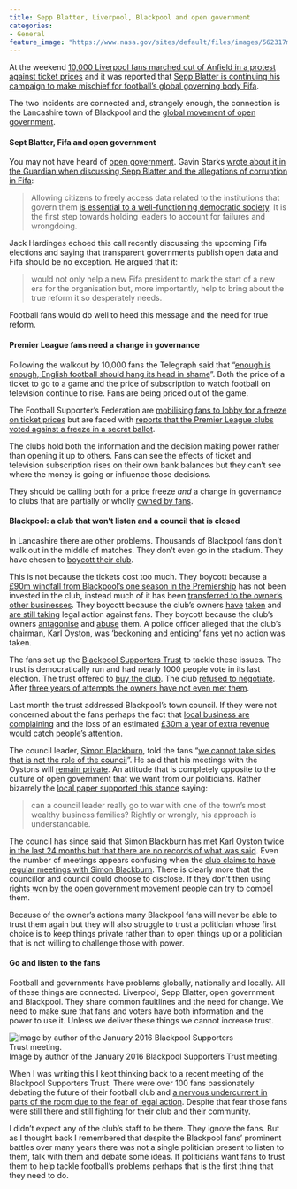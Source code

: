 ```yaml
---
title: Sepp Blatter, Liverpool, Blackpool and open government
categories:
- General
feature_image: "https://www.nasa.gov/sites/default/files/images/562317main_PIA14033_full.jpg"
---
```


At the weekend [10,000 Liverpool fans marched out of Anfield in a protest against ticket prices](http://www.theguardian.com/football/2016/feb/08/fsf-premier-league-clubs-walkout-ticket-prices) and it was reported that [Sepp Blatter is continuing his campaign to make mischief for football’s global governing body Fifa](http://www.worldsoccer.com/columnists/keir-radnedge/chaos-beckons-as-blatter-continues-to-make-mischief-368397#Oiw56RsGfsXGJkkL.99).

The two incidents are connected and, strangely enough, the connection is the Lancashire town of Blackpool and the [global movement of open government](http://www.opengovpartnership.org).

<!-- more -->

#### Sept Blatter, Fifa and open government

You may not have heard of [open government](http://www.opengovpartnership.org). Gavin Starks [wrote about it in the Guardian when discussing Sepp Blatter and the allegations of corruption in Fifa](http://www.theguardian.com/news/datablog/2015/jun/12/open-data-central-fifa-reform):

> Allowing citizens to freely access data related to the institutions that govern them [is essential to a well-functioning democratic society](http://opengovernmentdata.org/). It is the first step towards holding leaders to account for failures and wrongdoing.

Jack Hardinges echoed this call recently discussing the upcoming Fifa elections and saying that transparent governments publish open data and Fifa should be no exception. He argued that it:

> would not only help a new Fifa president to mark the start of a new era for the organisation but, more importantly, help to bring about the true reform it so desperately needs.

Football fans would do well to heed this message and the need for true reform.

#### Premier League fans need a change in governance

Following the walkout by 10,000 fans the Telegraph said that “[enough is enough, English football should hang its head in shame](http://www.telegraph.co.uk/sport/football/teams/liverpool/12144970/Ticket-price-scandal-enough-is-enough-English-football-should-hang-its-head-in-shame.html)”. Both the price of a ticket to go to a game and the price of subscription to watch football on television continue to rise. Fans are being priced out of the game.

The Football Supporter’s Federation are [mobilising fans to lobby for a freeze on ticket prices](http://www.fsf.org.uk/latest-news/view/supporter-trusts-call-for-ticket-price-freeze) but are faced with [reports that the Premier League clubs voted against a freeze in a secret ballot](http://www.fsf.org.uk/latest-news/view/fsf-response-to-premier-league-shareholder-meeting).

The clubs hold both the information and the decision making power rather than opening it up to others. Fans can see the effects of ticket and television subscription rises on their own bank balances but they can’t see where the money is going or influence those decisions.

They should be calling both for a price freeze _and_ a change in governance to clubs that are partially or wholly [owned by fans](http://www.supporters-direct.org).

#### Blackpool: a club that won’t listen and a council that is closed

In Lancashire there are other problems. Thousands of Blackpool fans don’t walk out in the middle of matches. They don’t even go in the stadium. They have chosen to [boycott their club](https://medium.com/@peterkwells/blackpool-fc-it-s-time-to-make-a-choice-9f3c30ad335f#.2iy7o2yv5).

This is not because the tickets cost too much. They boycott because a [£90m windfall from Blackpool’s one season in the Premiership](http://www.telegraph.co.uk/sport/football/teams/blackpool/7753957/Blackpool-have-a-rich-past-but-now-the-Premier-League-club-will-have-a-richer-future.html) has not been invested in the club, instead much of it has been [transferred to the owner’s other businesses](http://www.dailymail.co.uk/sport/football/article-3030302/How-Blackpool-laughing-stock-sorry-story-Oyston-mess.html). They boycott because the club’s owners [have](http://www.theguardian.com/football/2015/apr/17/blackpool-fan-20000-oystons-threaten-court-online-post) [taken](http://www.bbc.co.uk/news/uk-england-lancashire-31451475) and [are still taking](http://www.backhenrystreet.co.uk/thread-24080.html#.VrpHTYQ5RAY) legal action against fans. They boycott because the club’s owners [antagonise](http://www.nytimes.com/2015/05/03/sports/soccer/as-blackpool-fcs-failures-grow-so-does-fans-displeasure.html?_r=1) and [abuse](http://www.dailymail.co.uk/news/article-2882494/Fury-Blackpool-FC-chairman-calls-father-three-supporter-retard-foul-mouthed-texts.html) them. A police officer alleged that the club’s chairman, Karl Oyston, was ‘[beckoning and enticing](http://www.blackpoolgazette.co.uk/news/local/court-police-sgt-karl-oyston-was-beckoning-and-enticing-fans-1-7659231)’ fans yet no action was taken.

The fans set up the [Blackpool Supporters Trust](http://www.blackpoolsupporterstrust.org) to tackle these issues. The trust is democratically run and had nearly 1000 people vote in its last election. The trust offered to [buy the club](http://www.blackpoolsupporterstrust.org/bst-bid-documents). The club [refused to negotiate](http://www.blackpoolsupporterstrust.org/owen-oyston-rejects-bst-bid). After [three years of attempts the owners have not even met them](http://www.backhenrystreet.co.uk/thread-29022.html#.VroutoQ5RAZ).

Last month the trust addressed Blackpool’s town council. If they were not concerned about the fans perhaps the fact that [local business are complaining](http://www.blackpoolgazette.co.uk/news/local/trade-slump-shows-why-truce-needed-1-7711249) and the loss of an estimated [£30m a year of extra revenue](http://www.kcbusiness.co.uk/content/newsletter-articles/view/premier-league-football) would catch people’s attention.

The council leader, [Simon Blackburn](http://cllrsimonblackburn.com), told the fans “[we cannot take sides that is not the role of the council](http://www.blackpoolgazette.co.uk/news/local/town-hall-response-to-blackpool-fans-plea-1-7687567)”. He said that his meetings with the Oystons will [remain private](http://www.blackpool.connect.citizenscape.net/core/portal/webcast_interactive/205825). An attitude that is completely opposite to the culture of open government that we want from our politicians. Rather bizarrely the [local paper supported this stance](http://www.blackpoolgazette.co.uk/sport/blackpool-fc/pool-latest/will-watt-a-truce-i-d-much-rather-see-change-1-7702393#ixzz3zhYtdbYW) saying:

> can a council leader really go to war with one of the town’s most wealthy business families? Rightly or wrongly, his approach is understandable.

The council has since said that [Simon Blackburn has met Karl Oyston twice in the last 24 months but that there are no records of what was said](https://www.whatdotheyknow.com/request/meetings_with_the_oyston_family). Even the number of meetings appears confusing when the [club claims to have regular meetings with Simon Blackburn](http://www.blackpoolfc.co.uk/news/article/invitation-to-be-extended-to-supporters-groups-2941206.aspx). There is clearly more that the councillor and council could choose to disclose. If they don’t then using [rights won by the open government movement](https://en.m.wikipedia.org/wiki/Freedom_of_information_in_the_United_Kingdom) people can try to compel them.

Because of the owner’s actions many Blackpool fans will never be able to trust them again but they will also struggle to trust a politician whose first choice is to keep things private rather than to open things up or a politician that is not willing to challenge those with power.

#### Go and listen to the fans

Football and governments have problems globally, nationally and locally. All of these things are connected. Liverpool, Sepp Blatter, open government and Blackpool. They share common faultlines and the need for change. We need to make sure that fans and voters have both information and the power to use it. Unless we deliver these things we cannot increase trust.

![Image by author of the January 2016 Blackpool Supporters Trust meeting.](https://cdn-images-1.medium.com/max/600/1*TtDn3GBnnTN51Blnb_mPHw.jpeg)
Image by author of the January 2016 Blackpool Supporters Trust meeting.

When I was writing this I kept thinking back to a recent meeting of the Blackpool Supporters Trust. There were over 100 fans passionately debating the future of their football club and [a nervous undercurrent in parts of the room due to the fear of legal action](https://twitter.com/peterkwells/status/693423238270042112). Despite that fear those fans were still there and still fighting for their club and their community.

I didn’t expect any of the club’s staff to be there. They ignore the fans. But as I thought back I remembered that despite the Blackpool fans’ prominent battles over many years there was not a single politician present to listen to them, talk with them and debate some ideas. If politicians want fans to trust them to help tackle football’s problems perhaps that is the first thing that they need to do.
